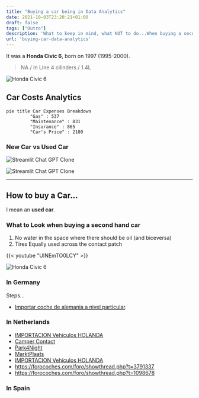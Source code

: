 ```yaml
---
title: "Buying a car being in Data Analytics"
date: 2021-10-03T23:20:21+01:00
draft: false
tags: ["Outro"]
description: 'What to keep in mind, what NOT to do...When buying a second hand car. The data behind a Civic 6.'
url: 'buying-car-data-analytics'
---
```


It was a **Honda Civic 6**, born on 1997 (1995-2000).

> NA / In Line 4 cilinders / 1.4L

![Honda Civic 6](/blog_img/outro/honda-road.jpg)

## Car Costs Analytics

```mermaid
pie title Car Expenses Breakdown
         "Gas" : 537
         "Maintenance" : 831
         "Insurance" : 865
         "Car's Price" : 2180
```

### New Car vs Used Car


![Streamlit Chat GPT Clone](/blog_img/data-experiments/Car_initial.JPG)

![Streamlit Chat GPT Clone](/blog_img/data-experiments/Car_after.JPG)

---

## How to buy a Car...

I mean an **used car**.

### What to Look when buying a second hand car

1. No water in the space where there should be oil (and biceversa)
2. Tires Equally used across the contact patch

<!-- 
https://www.youtube.com/watch?v=UINEmTO0LCY
 -->

{{< youtube "UINEmTO0LCY" >}}

![Honda Civic 6](/blog_img/outro/hondacivic-sparkplugs.jpg)

### In Germany

Steps...

* [Importar coche de alemania a nivel particular](https://forocoches.com/foro/showthread.php?t=7264922).


### In Netherlands

* [IMPORTACION Vehículos HOLANDA](https://forocoches.com/foro//showthread.php?p=439130711)
* [Camper Contact](https://www.campercontact.com/en/search?name=Amsterdam&lat=52.37403&lon=4.88969&zoom=12.5&names=AMS,Aemstelredamme,Aemsterdam,Amestelledamme,Amesterda,Amesterdam,Amesterdao,Amesterd%C3%A3,Amesterd%C3%A3o,Amistardam)
* [Park4Night](https://park4night.com/en/search?lat=52.372756486328726&lng=4.893615245819092&z=15)
* [MarktPlaats](https://www.marktplaats.nl/l/auto-s/#q:vito)
* [IMPORTACION Vehículos HOLANDA](https://forocoches.com/foro/showthread.php?t=4950996)
* https://forocoches.com/foro/showthread.php?t=3791337
* https://forocoches.com/foro/showthread.php?t=1098678

### In Spain


